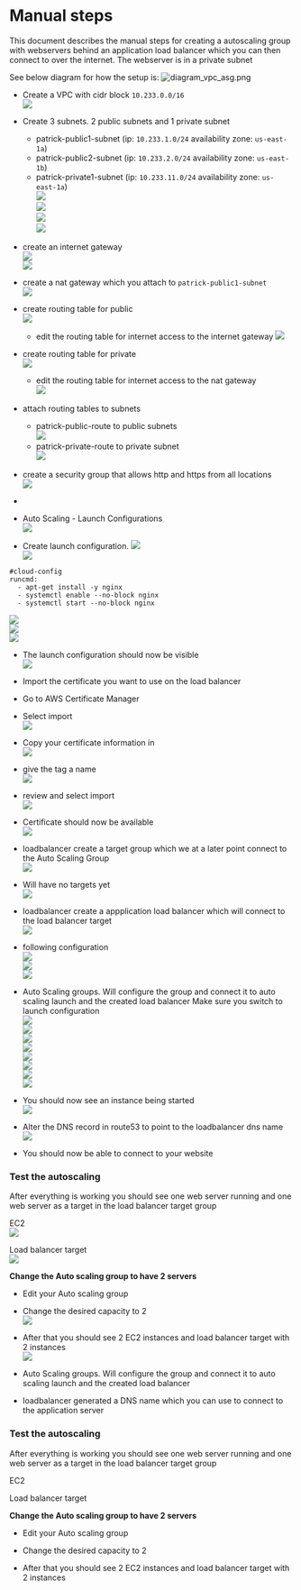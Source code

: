 # Manual steps

This document describes the manual steps for creating a autoscaling group with webservers behind an application load balancer which you can then connect to over the internet. The webserver is in a private subnet

See below diagram for how the setup is:
![diagram_vpc_asg.png](diagram_vpc_asg.png)




- Create a VPC with cidr block ```10.233.0.0/16```  
![](media/2021-12-08-13-51-43.png)  
- Create 3 subnets. 2 public subnets and 1 private subnet
    - patrick-public1-subnet (ip: ```10.233.1.0/24``` availability zone: ```us-east-1a```)  
    - patrick-public2-subnet (ip: ```10.233.2.0/24``` availability zone: ```us-east-1b```)  
    - patrick-private1-subnet (ip: ```10.233.11.0/24``` availability zone: ```us-east-1a```)  
![](media/2021-12-08-14-05-39.png)  
![](media/2021-12-08-14-05-55.png)  
![](media/2021-12-08-14-06-08.png)  
![](media/2021-12-08-14-06-23.png)  
- create an internet gateway  
![](media/2021-12-08-14-07-45.png)    
![](media/2021-12-08-14-08-09.png)  
- create a nat gateway which you attach to ```patrick-public1-subnet```   
![](media/2021-12-08-15-20-55.png)  
- create routing table for public  
![](media/2021-12-08-14-10-55.png)  
   - edit the routing table for internet access to the internet gateway
   ![](media/2021-12-08-14-12-18.png)  
- create routing table for private  
   ![](media/2021-12-08-14-13-32.png)  
   - edit the routing table for internet access to the nat gateway  
   ![](media/2021-12-08-14-14-41.png)   
- attach routing tables to subnets  
    - patrick-public-route to public subnets      
    ![](media/2021-12-08-14-16-18.png)      
    - patrick-private-route to private subnet   
     ![](media/2021-12-08-14-17-53.png)    
- create a security group that allows http and https from all locations    
![](media/2021-12-08-14-20-11.png)    
- 




- Auto Scaling - Launch Configurations  
![](media/20220412105223.png)    
- Create launch configuration. 
![](media/20220412105233.png)    
![](media/20220412105357.png)    
```
#cloud-config
runcmd:
  - apt-get install -y nginx
  - systemctl enable --no-block nginx 
  - systemctl start --no-block nginx 
````
![](media/20220412105528.png)    
![](media/20220412105804.png)    
![](media/20220412105841.png)    
- The launch configuration should now be visible  
![](media/20220412105859.png)    



- Import the certificate you want to use on the load balancer
- Go to AWS Certificate Manager  
- Select import   
![](media/20220412110433.png)    
- Copy your certificate information in     
![](media/20220412110524.png)    
- give the tag a name    
![](media/20220412110546.png)    
- review and select import    
![](media/20220412110600.png)    
- Certificate should now be available  
![](media/20220412110614.png)    


- loadbalancer create a target group which we at a later point connect to the Auto Scaling Group  
![](media/20220412110001.png)    
- Will have no targets yet  
![](media/20220412110024.png)    

- loadbalancer create a appplication load balancer which will connect to the load balancer target    
![](media/20220412110719.png)      
- following configuration  
![](media/20220412110756.png)      
![](media/20220412110828.png)      
![](media/20220412111159.png)      
- Auto Scaling groups. Will configure the group and connect it to auto scaling launch and the created load balancer
Make sure you switch to launch configuration   
![](media/20220412112039.png)      
![](media/20220412112100.png)      
![](media/20220412112128.png)    
![](media/20220412112205.png)    
![](media/20220412112237.png)    
![](media/20220412112253.png)    
![](media/20220412112313.png)    
![](media/20220412112326.png)    
- You should now see an instance being started   
![](media/20220412113300.png)       
- Alter the DNS record in route53 to point to the loadbalancer dns name    
![](media/20220412113441.png)    
- You should now be able to connect to your website   


### Test the autoscaling

After everything is working you should see one web server running and one web server as a target in the load balancer target group

EC2   
![](media/20220412113820.png)    

Load balancer target  
![](media/20220412113839.png)    

**Change the Auto scaling group to have 2 servers**
- Edit your Auto scaling group  
- Change the desired capacity to 2  
![](media/20220412113904.png)    

- After that you should see 2 EC2 instances and load balancer target with 2 instances    
![](media/20220412114410.png)  























- Auto Scaling groups. Will configure the group and connect it to auto scaling launch and the created load balancer  


- loadbalancer generated a DNS name which you can use to connect to the application server  


### Test the autoscaling

After everything is working you should see one web server running and one web server as a target in the load balancer target group

EC2   

Load balancer target  

**Change the Auto scaling group to have 2 servers**
- Edit your Auto scaling group  

- Change the desired capacity to 2  

- After that you should see 2 EC2 instances and load balancer target with 2 instances  


